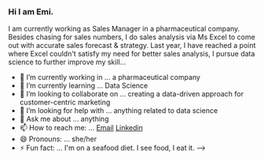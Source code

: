 ### Hi I am Emi. 

I am currently working as Sales Manager in a pharmaceutical company. Besides chasing for sales numbers, I do sales analysis via Ms Excel to come out with accurate sales forecast & strategy. 
Last year, I have reached a point where Excel couldn't satisfy my need for better sales analysis, I pursue data science to further improve my skill... 

- 🔭 I’m currently working in ... a pharmaceutical company
- 🌱 I’m currently learning ... Data Science 
- 👯 I’m looking to collaborate on ... creating a data-driven approach for customer-centric marketing
- 🤔 I’m looking for help with ... anything related to data science
- 💬 Ask me about ... anything
- 📫 How to reach me: ... [Email](yinxian900205@gmail.com)
[Linkedin](https://www.linkedin.com/in/emi-chua-a2ba0b76/)
- 😄 Pronouns: ... she/her
- ⚡ Fun fact: ... I'm on a seafood diet. I see food, I eat it.
-->
